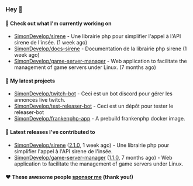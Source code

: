 ### Hey 👋

#### 👷 Check out what I'm currently working on

- [SimonDevelop/sirene](https://github.com/SimonDevelop/sirene) - Une librairie php pour simplifier l&#39;appel à l&#39;API sirene de l&#39;insée. (1 week ago)
- [SimonDevelop/docs-sirene](https://github.com/SimonDevelop/docs-sirene) - Documentation de la librairie php sirene (1 week ago)
- [SimonDevelop/game-server-manager](https://github.com/SimonDevelop/game-server-manager) - Web application to facilitate the management of game servers under Linux. (7 months ago)

#### 🌱 My latest projects

- [SimonDevelop/twitch-bot](https://github.com/SimonDevelop/twitch-bot) - Ceci est un bot discord pour gérer les annonces live twitch.
- [SimonDevelop/test-releaser-bot](https://github.com/SimonDevelop/test-releaser-bot) - Ceci est un dépôt pour tester le releaser-bot
- [SimonDevelop/frankenphp-app](https://github.com/SimonDevelop/frankenphp-app) - A prebuild frankenphp docker image.

#### 🔭 Latest releases I've contributed to

- [SimonDevelop/sirene](https://github.com/SimonDevelop/sirene) ([2.1.0](https://github.com/SimonDevelop/sirene/releases/tag/2.1.0), 1 week ago) - Une librairie php pour simplifier l&#39;appel à l&#39;API sirene de l&#39;insée.
- [SimonDevelop/game-server-manager](https://github.com/SimonDevelop/game-server-manager) ([1.1.0](https://github.com/SimonDevelop/game-server-manager/releases/tag/1.1.0), 7 months ago) - Web application to facilitate the management of game servers under Linux.


#### ❤️ These awesome people [sponsor me](https://github.com/sponsors/SimonDevelop) (thank you!)
